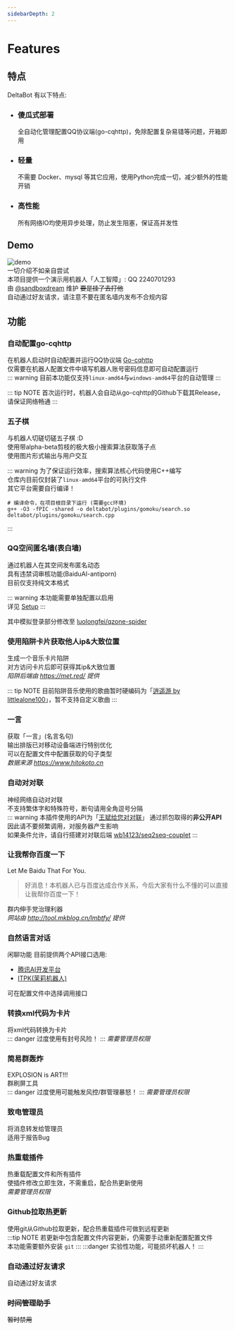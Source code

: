 ```yaml
---
sidebarDepth: 2
---
```

# Features

## 特点

DeltaBot 有以下特点:

- ### 傻瓜式部署
  全自动化管理配置QQ协议端(go-cqhttp)，免除配置复杂易错等问题，开箱即用

- ### 轻量

  不需要 Docker、mysql 等其它应用，使用Python完成一切，减少额外的性能开销

- ### 高性能

  所有网络IO均使用异步处理，防止发生阻塞，保证高并发性

## Demo
![demo](https://img.shields.io/badge/demoQQ-2240701293-yellow.svg)  
一切介绍不如亲自尝试  
本项目提供一个演示用机器人「人工智障」: QQ 2240701293  
由 [@sandboxdream](https://github.com/sandboxdream) 维护 ~~要是挂了去打他~~  
自动通过好友请求，请注意不要在匿名墙内发布不合规内容


## 功能

### 自动配置go-cqhttp
在机器人启动时自动配置并运行QQ协议端 [Go-cqhttp](https://github.com/Mrs4s/go-cqhttp/)  
仅需要在机器人配置文件中填写机器人账号密码信息即可自动配置运行    
::: warning
目前本功能仅支持`linux-amd64`与`windows-amd64`平台的自动管理
:::

::: tip NOTE
首次运行时，机器人会自动从go-cqhttp的Github下载其Release，请保证网络畅通
:::

### 五子棋

与机器人切磋切磋五子棋 :D  
使用带alpha-beta剪枝的极大极小搜索算法获取落子点  
使用图片形式输出与用户交互

::: warning
为了保证运行效率，搜索算法核心代码使用C++编写  
仓库内目前仅封装了`linux-amd64`平台的可执行文件  
其它平台需要自行编译！  
```
# 编译命令，在项目根目录下运行 (需要gcc环境)
g++ -O3 -fPIC -shared -o deltabot/plugins/gomoku/search.so deltabot/plugins/gomoku/search.cpp
```
:::

### QQ空间匿名墙(表白墙)
通过机器人在其空间发布匿名动态  
具有违禁词审核功能(BaiduAI-antiporn)  
目前仅支持纯文本格式

::: warning
本功能需要单独配置以启用  
详见 [Setup](/setup)
:::  

其中模拟登录部分修改至 [luolongfei/qzone-spider](https://github.com/luolongfei/qzone-spider/blob/master/qzone_spider.py)

### 使用陷阱卡片获取他人ip&大致位置
生成一个音乐卡片陷阱  
对方访问卡片后即可获得其ip&大致位置  
*陷阱后端由 https://met.red/ 提供*

::: tip NOTE
目前陷阱音乐使用的歌曲暂时硬编码为「[逍遥游 by littlealone100]((https://music.163.com/#/song?id=532522915))」，暂不支持自定义歌曲
:::

### 一言
获取「一言」(名言名句)  
输出排版已对移动设备端进行特别优化  
可以在配置文件中配置获取的句子类型  
*数据来源 https://www.hitokoto.cn*

### 自动对对联
神经网络自动对对联  
不支持繁体字和特殊符号，断句请用全角逗号分隔  
::: warning
本插件使用的API为「[王斌给您对对联](https://ai.binwang.me/couplet/)」 通过抓包取得的**非公开API**  
因此请不要频繁调用，对服务器产生影响  
如果条件允许，请自行搭建对对联后端 [wb14123/seq2seq-couplet](https://github.com/wb14123/seq2seq-couplet)
:::

### 让我帮你百度一下
Let Me Baidu That For You.  
> 好消息！本机器人已与百度达成合作关系，今后大家有什么不懂的可以直接让我帮你百度一下！  

群内伸手党治理利器  
*网站由 http://tool.mkblog.cn/lmbtfy/ 提供*

### 自然语言对话
闲聊功能
目前提供两个API接口选用:
- [腾讯AI开发平台](https://ai.qq.com/)
- [ITPK(茉莉机器人)](http://www.itpk.cn/)

可在配置文件中选择调用接口

### 转换xml代码为卡片

将xml代码转换为卡片  
::: danger
过度使用有封号风险！
:::
*需要管理员权限*

### 简易群轰炸

EXPLOSION is ART!!!  
群刷屏工具  
::: danger
过度使用可能触发风控/群管理暴怒！
:::
*需要管理员权限*

### 致电管理员
将消息转发给管理员  
适用于报告Bug

### 热重载插件
热重载配置文件和所有插件  
使插件修改立即生效，不需重启，配合热更新使用  
*需要管理员权限*

### Github拉取热更新
使用git从Github拉取更新，配合热重载插件可做到远程更新  
:::tip NOTE
若更新中包含配置文件内容更新，仍需要手动重新配置配置文件  
本功能需要额外安装 `git`
:::
:::danger
实验性功能，可能损坏机器人！
:::

### 自动通过好友请求
自动通过好友请求

### ~~时间管理助手~~
~~暂时禁用~~